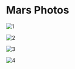 Mars Photos
==================================

![1](https://user-images.githubusercontent.com/66000826/203329649-8f7737db-6c91-474b-a48c-82f0b76b85be.PNG)

![2](https://user-images.githubusercontent.com/66000826/203329676-32e4afed-43af-4344-bb27-f3bcd7e536ad.PNG)

![3](https://user-images.githubusercontent.com/66000826/203330181-a384ff61-f38d-4f9f-abcc-41e930c17100.PNG)

![4](https://user-images.githubusercontent.com/66000826/203330199-973088f2-c12c-4998-92dc-cda54a4dc83a.PNG)

